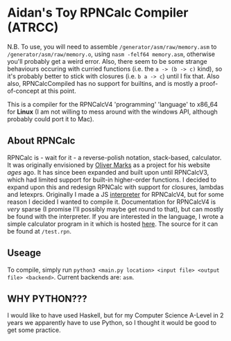 # Aidan's Toy RPNCalc Compiler (ATRCC)
N.B. To use, you will need to assemble `/generator/asm/raw/memory.asm` to `/generator/asm/raw/memory.o`, using `nasm -felf64 memory.asm`, otherwise you'll probably get a weird error. Also, there seem to be some strange behaviours occuring with curried functions (i.e. the `a -> (b -> c)` kind), so it's probably better to stick with closures (i.e. `b a -> c`) until I fix that. Also also, RPNCalcCompiled has no support for builtins, and is mostly a proof-of-concept at this point.

This is a compiler for the RPNCalcV4 'programming' 'language' to x86_64 for **Linux** (I am not willing to mess around with the windows API, although probably could port it to Mac).

## About RPNCalc
RPNCalc is - wait for it - a reverse-polish notation, stack-based, calculator. It was originally envisioned by [Oliver Marks](https://osmarks.tk/) as a project for his website *ages* ago. It has since been expanded and built upon until RPNCalcV3, which had limited support for built-in higher-order functions. I decided to expand upon this and redesign RPNCalc with support for closures, lambdas and letexprs. Originally I made a JS [interpreter](https://rpn.aidanpe.duckdns.org) for RPNCalcV4, but for some reason I decided I wanted to compile it. Documentation for RPNCalcV4 is *very* sparse (I promise I'll possibly maybe get round to that), but can mostly be found with the interpreter. If you are interested in the language, I wrote a simple calculator program in it which is hosted [here](https://meta.rpn.aidanpe.duckdns.org). The source for it can be found at `/test.rpn`.

## Useage
To compile, simply run `python3 <main.py location> <input file> <output file> <backend>`. Current backends are: `asm`.

## WHY PYTHON???
I would like to have used Haskell, but for my Computer Science A-Level in 2 years we apparently have to use Python, so I thought it would be good to get some practice.